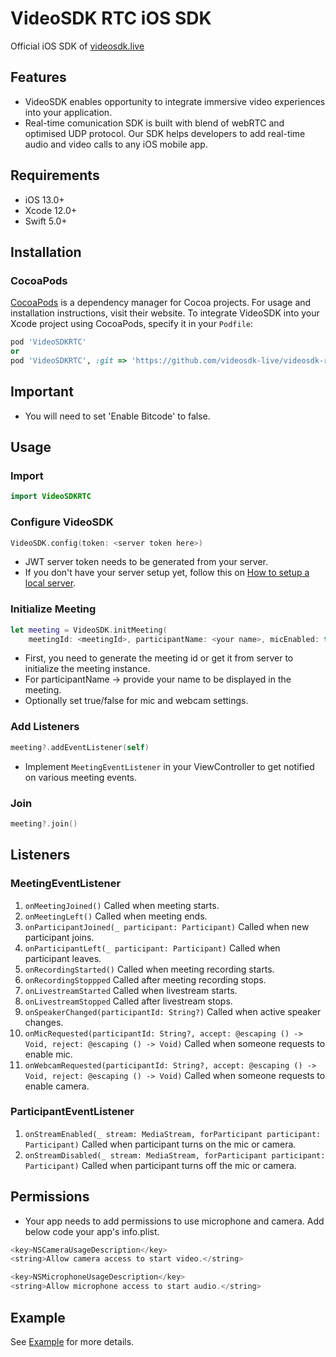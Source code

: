 # VideoSDK RTC iOS SDK

Official iOS SDK of [videosdk.live](https://videosdk.live/)


## Features

- VideoSDK enables opportunity to integrate immersive video experiences into your application.
- Real-time comunication SDK is built with blend of webRTC and optimised UDP protocol. Our SDK helps developers to add real-time audio and video calls to any iOS mobile app.

## Requirements

- iOS 13.0+
- Xcode 12.0+
- Swift 5.0+

## Installation

### CocoaPods

[CocoaPods](https://cocoapods.org) is a dependency manager for Cocoa projects. For usage and installation instructions, visit their website. To integrate VideoSDK into your Xcode project using CocoaPods, specify it in your `Podfile`:

```ruby
pod 'VideoSDKRTC'
or 
pod 'VideoSDKRTC', :git => 'https://github.com/videosdk-live/videosdk-rtc-ios-sdk.git'
```

## Important

- You will need to set 'Enable Bitcode' to false.

## Usage

### Import

```swift
import VideoSDKRTC
```

### Configure VideoSDK

```swift
VideoSDK.config(token: <server token here>)
```

- JWT server token needs to be generated from your server.
- If you don't have your server setup yet, follow this on [How to setup a local server]().

### Initialize Meeting

```swift
let meeting = VideoSDK.initMeeting(
    meetingId: <meetingId>, participantName: <your name>, micEnabled: true, webcamEnabled: true)
```

- First, you need to generate the meeting id or get it from server to initialize the meeting instance.
- For participantName -> provide your name to be displayed in the meeting.
- Optionally set true/false for mic and webcam settings.

### Add Listeners

```swift
meeting?.addEventListener(self)
```

- Implement `MeetingEventListener` in your ViewController to get notified on various meeting events.

### Join

```swift
meeting?.join()
```

## Listeners

### MeetingEventListener

1. `onMeetingJoined()` Called when meeting starts.
2. `onMeetingLeft()` Called when meeting ends.
3. `onParticipantJoined(_ participant: Participant)` Called when new participant joins.
4. `onParticipantLeft(_ participant: Participant)` Called when participant leaves.
5. `onRecordingStarted()` Called when meeting recording starts.
6. `onRecordingStoppped` Called after meeting recording stops.
7. `onLivestreamStarted` Called when livestream starts.
8. `onLivestreamStopped` Called after livestream stops.
9. `onSpeakerChanged(participantId: String?)` Called when active speaker changes.
10. `onMicRequested(participantId: String?, accept: @escaping () -> Void, reject: @escaping () -> Void)` Called when someone requests to enable mic.
11. `onWebcamRequested(participantId: String?, accept: @escaping () -> Void, reject: @escaping () -> Void)` Called when someone requests to enable camera.

### ParticipantEventListener

1. `onStreamEnabled(_ stream: MediaStream, forParticipant participant: Participant)` Called when participant turns on the mic or camera.
2. `onStreamDisabled(_ stream: MediaStream, forParticipant participant: Participant)` Called when participant turns off the mic or camera.

## Permissions

- Your app needs to add permissions to use microphone and camera. Add below code your app's info.plist.

```swift
<key>NSCameraUsageDescription</key>
<string>Allow camera access to start video.</string>

<key>NSMicrophoneUsageDescription</key>
<string>Allow microphone access to start audio.</string>
```

## Example

See [Example](https://github.com/videosdk-live/videosdk-rtc-ios-sdk-example) for more details.
